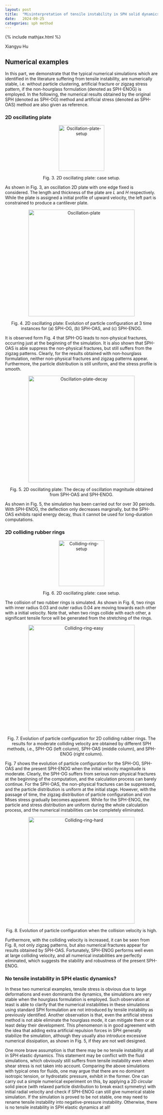 ```yaml
---
layout: post
title:  "Misinterpretation of tensile instability in SPH solid dynamics (Part 3)"
date:   2024-09-25
categories: sph method
---
```

<head> {% include mathjax.html %} </head>

Xiangyu Hu

## Numerical examples

In this part, we demonstrate that the typical numerical simulations
which are identified in the literature suffering from tensile instability,
are numerically stable, i.e. without particle clustering, artificial fracture
or zigzag stress pattern, if the non-hourglass formulation
(denoted as SPH-ENOG) is employed.
In the following,
the numerical results obtained by the original SPH (denoted as SPH-OG)
method and artificial stress (denoted as SPH-OAS) method are also given as reference.

### 2D oscillating plate

<p align="center"><img src="{{site.baseurl}}/assets/img/oscillation-beam-setup.jpg" alt="Oscillation-plate-setup" height="150"/>
<center>Fig. 3. 2D oscillating plate: case setup.</center> </p>

As shown in Fig. 3, an oscillation 2D plate with one edge fixed is considered.
The length and thickness of the plate are $L$ and $H$ respectively.
While the plate is assigned a initial profile of upward velocity,
the left part is constrained to produce a cantilever plate.

<p align="center"><img src="{{site.baseurl}}/assets/img/oscillation-beam.jpg" alt="Oscillation-plate" height="350"/>
<center>Fig. 4. 2D oscillating plate:
Evolution of particle configuration at 3 time instances
for (a) SPH-OG, (b) SPH-OAS, and (c) SPH-ENOG.</center> </p>

It is observed form Fig. 4 that SPH-OG leads to non-physical fractures,
occurring just at the beginning of the simulation.
It is also shown that SPH-OAS is able suppress the non-physical fractures,
but still suffers from the zigzag patterns.
Clearly, for the results obtained with non-hourglass formulation,
neither non-physical fractures and zigzag patterns appear.
Furthermore, the particle distribution is still uniform, and the stress profile is smooth.

<p align="center"><img src="{{site.baseurl}}/assets/img/oscillation-beam-decay.jpg" alt="Oscillation-plate-decay" height="350"/>
<center>Fig. 5. 2D oscillating plate:
The decay of oscillation magnitude obtained from SPH-OAS and SPH-ENOG.</center> </p>

As shown in Fig. 5, the simulation has been carried out for over 30 periods.
With SPH-ENOG, the deflection only decreases marginally,
but the SPH-OAS exhibits rapid energy decay,
thus it cannot be used for long-duration computations.

### 2D colliding rubber rings

<p align="center"><img src="{{site.baseurl}}/assets/img/two-ring-setup.jpg" alt="Colliding-ring-setup" height="150"/>
<center>Fig. 6. 2D oscillating plate: case setup.</center> </p>

The collision of two rubber rings is simulated. As shown in Fig. 6,
two rings with inner radius 0.03 and outer radius 0.04 are moving towards each other
with a initial velocity. Note that, when two rings collide with each other,
a significant tensile force will be generated from the stretching of the rings.

<p align="center"><img src="{{site.baseurl}}/assets/img/two-ring-easy.jpg" alt="Colliding-ring-easy" height="350"/>
<center>Fig. 7. Evolution of particle configuration for 2D colliding rubber rings.
The results for a moderate colliding velocity are obtained by different SPH methods,
i.e., SPH-OG (left column), SPH-OAS (middle column),
and SPH-ENOG (right column).</center> </p>

Fig. 7 shows the evolution of particle configuration for the SPH-OG, SPH-OAS and the present SPH-ENOG when the initial velocity magnitude is moderate. Clearly, the SPH-OG suffers from serious non-physical fractures at the beginning of the computation,
and the calculation process can barely continue. For the SPH-OAS, the non-physical fractures can be suppressed, and the particle distribution is uniform at the initial stage. However, with the passage of time, the zigzag distribution of particle configuration and von Mises stress gradually becomes apparent. While for the SPH-ENOG, the particle and stress distribution are uniform during the whole calculation process, and the numerical instabilities can be completely eliminated.

<p align="center"><img src="{{site.baseurl}}/assets/img/two-ring-hard.jpg" alt="Colliding-ring-hard" height="350"/>
<center>Fig. 8. Evolution of particle configuration when the collision velocity is high.</center> </p>

Furthermore, with the colliding velocity is increased,
it can be seen from Fig. 8,
not only zigzag patterns, but also numerical fractures appear
for results obtained by SPH-OAS.
Fortunately, SPH-ENOG performs well even at large colliding velocity,
and all numerical instabilities are perfectly eliminated,
which suggests the stability and robustness of the present SPH-ENOG.

### No tensile instability in SPH elastic dynamics?  

In these two numerical examples,
tensile stress is obvious due to large deformations
and even dominants the dynamics,
the simulations are very stable when the hourglass formulation is employed.
Such observation at least is able to clarify that the numerical instabilities
in these simulations using standard SPH formulation
are not introduced by tensile instability as previously identified.
Another observation is that, even the artificial stress method
is not able eliminate the hourglass mode,
it can mitigate them or at least delay their development.
This phenomenon is in good agreement with the idea that
adding extra artificial repulsion forces in SPH generally stabilize the simulation,
although they usually also introduce excessive numerical dissipation,
as shown in Fig. 5, if they are not well designed.

One more brave assumption is that there may be no tensile instability
at all in SPH elastic dynamics.
This statement may be conflict with the fluid simulations,
which obviously still suffers from tensile instability even
when shear stress is not taken into account.
Comparing the above simulations with typical ones for fluids,
one may argue that there are no dominant isotropic tension,
or hydrostatic pressure, exhibit in the former.
One can carry out a simple numerical experiment on this,
by applying a 2D circular solid piece
(with relaxed particle distribution to break exact symmetry)
with initial radial velocity and check
if SPH-ENOG can still give numerical stable simulation.
If the simulation is proved to be not stable, one may need to rename
tensile instability into negative-pressure instability.
Otherwise, there is no tensile instability in SPH elastic dynamics at all!

<script src="https://giscus.app/client.js"
        data-repo="Xiangyu-Hu/SPHinXsys"
        data-repo-id="MDEwOlJlcG9zaXRvcnkxODkwNzAxNDA="
        data-category="Announcements"
        data-category-id="DIC_kwDOC0T7PM4CPNAR"
        data-mapping="pathname"
        data-strict="0"
        data-reactions-enabled="1"
        data-emit-metadata="0"
        data-input-position="bottom"
        data-theme="light"
        data-lang="en"
        crossorigin="anonymous"
        async>
</script>
